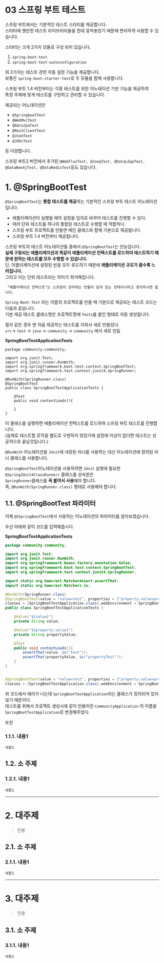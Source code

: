 03 스프링 부트 테스트
=======================
스프링 부트에서는 기본적인 테스트 스타터를 제공합니다.    
스타터에 웬만한 테스트 라이브러리들을 한데 뭉쳐놓았기 때문에 편리하게 사용할 수 있습니다.     
   
스타터는 크게 2가지 모듈로 구성 되어 있습니다.
   
1. ```spring-boot-test```      
2. ```spring-boot-test-autoconfiguration```    
   
위 2가지는 테스트 관련 자동 설정 기능을 제공합니다.   
보통은 ```spring-boot-starter-test```로 두 모듈을 함께 사용합니다.     
     
스프링 부트 1.4 버전부터는 각종 테스트를 위한 어노테이션 기반 기능을 제공하여     
특정 주제에 맞게 테스트를 구현하고 관리할 수 있습니다.   
   
제공되는 어노테이션은   
      
* ```@SpringbootTest```
* ```@WebMvcTest```
* ```@DataJpaTest```  
* ```@RestClientTest```  
* ```@JsonTest```  
* ```@JdbcTest```
   
등 다양합니다.      
   
스프링 부트2 버전에서 추가된 ```@WebFluxTest, @JooqTest, @DataLdapTest, @DataNeo4jTest, @DataRedisTest```등도 있습니다.  
   
# 1. @SpringBootTest
```@SpringBootTest```는 **통합 테스트를 제공**하는 기본적인 스프링 부트 테스트 어노테이션입니다.   
   
* 애플리케이션이 실행될 때의 설정을 임의로 바꾸어 테스트를 진행할 수 있다.     
* 여러 단위 테스트를 하나의 통합된 테스트로 수행할 때 적합하다.      
* 스프링 부트 프로젝트를 만들면 메인 클래스와 함께 기본으로 제공됩니다.      
* 스프링 부트 1.4 버전부터 제공됩니다.   
   
스프링 부트의 테스트 어노테이션들 중에서 ```@SpringBootTest```는 만능입니다.   
**실제 구동되는 애플리케이션과 똑같이 애플리케이션 컨텍스트를 로드하여 테스트하기 때문에 원하는 테스트를 모두 수행할 수 있습니다.**     
단, 어플리케이션에 설정된 빈을 모두 로드하기 때문에 **애플리케이션 규모가 클수록 느려집니다.**       
그리고 이는 단위 테스트라는 의미가 희석해집니다.     

```
 "애플리케이션 컨텍스트"는 스프링이 관리하는 빈들이 담겨 있는 컨테이너라고 생각하시면 됩니다. 
```
     
```Spring-Boot-Test``` 라는 이름의 프로젝트를 만들 때 기본으로 제공되는 테스트 코드는 다음과 같습니다.      
기본 제공 테스트 클래스명은 프로젝트명에 ```Tests```를 붙인 형태로 자동 생성됩니다.   
      
필자 같은 경우 맨 처음 제공하는 테스트를 지워서 새로 만들었다.     
```src```-> ```test``` -> ```java``` -> ```community``` -> ```community``` 에서 새로 만듬     
     
**SpringBootTestApplicationTests**    
```
package community.community;

import org.junit.Test;
import org.junit.runner.RunWith;
import org.springframework.boot.test.context.SpringBootTest;
import org.springframework.test.context.junit4.SpringRunner;

@RunWith(SpringRunner.class)
@SpringBootTest
public class SpringBootTestApplicationTests {

    @Test
    public void contextLoads(){

    }
}
```
이 클래스를 실행하면 애플리케이션 컨텍스트를 로드하여 스프링 부트 테스트를 진행합니다.     
(실제로 테스트할 로직을 별도로 구현하지 않았기에 설정에 이상이 없다면 테스트는 성공적으로 끝날것입니다.)   
  
```@RunWith``` 어노테이션을 ```JUnit```에 내장된 러너를 사용하는 대신 어노테이션에 정의된 러너 클래스를 사용합니다.   
    
```@SpringBootTest```어노테이션을 사용하려면 
```JUnit``` 실행에 필요한 ```@SpringJUnit4ClassRunnerr``` 클래스를 상속받은    
```SpringRunner```클래스를 **꼭 붙여서 사용**해야 합니다.     
즉, ```@RunWith(SpringRunner.class)``` 형태로 사용해야 합니다.           

## 1.1. @SpringBootTest 파라미터      
이제 ```@SSpringBootTest```에서 사용하는 어노테이션의 파라미터를 알아보겠습니다.   
    
우선 아래와 같이 코드를 입력해줍시다.      

**SpringBootTestApplicationTests**    
```java
package community.community;

import org.junit.Test;
import org.junit.runner.RunWith;
import org.springframework.beans.factory.annotation.Value;
import org.springframework.boot.test.context.SpringBootTest;
import org.springframework.test.context.junit4.SpringRunner;

import static org.hamcrest.MatcherAssert.assertThat;
import static org.hamcrest.Matchers.is;

@RunWith(SpringRunner.class)
@SpringBootTest(value = "value=test", properties = {"property.value=propertyTest"},
classes = {SpringBootTestApplication.class},webEnvironment = SpringBootTest.WebEnvironment.RANDOM_PORT)
public class SpringBootTestApplicationTests {

    @Value("${value}")
    private String value;

    @Value("${property.value}")
    private String propertyValue;

    @Test
    public void contextLoads(){
        assertThat(value, is("test"));
        assertThat(propertyValue, is("propertyTest"));
    }
}

```
```java

@SpringBootTest(value = "value=test", properties = {"property.value=propertyTest"},
classes = {SpringBootTestApplication.class},webEnvironment = SpringBootTest.WebEnvironment.RANDOM_PORT)
```
위 코드에서 에러가 나는데 ```SpringBootTestApplication```라는 클래스가 정의되어 있지 않기 때문이다.   
테스트를 위해서 프로젝트 생성시에 같이 만들어진 ```CommunityApplication``` 의 이름을 ```SpringBootTestApplication```로 변경해주었다.     
    
또한

### 1.1.1. 내용1
```
내용1
```
## 1.2. 소 주제
### 1.2.1. 내용1
```
내용1
```

***
# 2. 대주제
> 인용
## 2.1. 소 주제
### 2.1.1. 내용1
```
내용1
```   

***
# 3. 대주제
> 인용
## 3.1. 소 주제
### 3.1.1. 내용1
```
내용1
```
